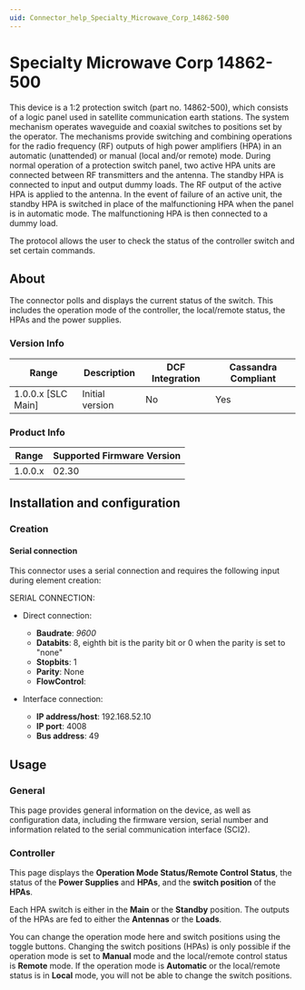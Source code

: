 ```yaml
---
uid: Connector_help_Specialty_Microwave_Corp_14862-500
---
```


# Specialty Microwave Corp 14862-500

This device is a 1:2 protection switch (part no. 14862-500), which consists of a logic panel used in satellite communication earth stations. The system mechanism operates waveguide and coaxial switches to positions set by the operator. The mechanisms provide switching and combining operations for the radio frequency (RF) outputs of high power amplifiers (HPA) in an automatic (unattended) or manual (local and/or remote) mode. During normal operation of a protection switch panel, two active HPA units are connected between RF transmitters and the antenna. The standby HPA is connected to input and output dummy loads. The RF output of the active HPA is applied to the antenna. In the event of failure of an active unit, the standby HPA is switched in place of the malfunctioning HPA when the panel is in automatic mode. The malfunctioning HPA is then connected to a dummy load.

The protocol allows the user to check the status of the controller switch and set certain commands.

## About

The connector polls and displays the current status of the switch. This includes the operation mode of the controller, the local/remote status, the HPAs and the power supplies.

### Version Info

| Range | Description | DCF Integration | Cassandra Compliant |
|----------------------|-----------------|---------------------|-------------------------|
| 1.0.0.x \[SLC Main\] | Initial version | No                  | Yes                     |

### Product Info

| Range | Supported Firmware Version |
|------------------|-----------------------------|
| 1.0.0.x          | 02.30                       |

## Installation and configuration

### Creation

#### Serial connection

This connector uses a serial connection and requires the following input during element creation:

SERIAL CONNECTION:

- Direct connection:

  - **Baudrate**: *9600*
  - **Databits**: 8, eighth bit is the parity bit or 0 when the parity is set to "none"
  - **Stopbits**: 1
  - **Parity**: None
  - **FlowControl**:

- Interface connection:

  - **IP address/host**: 192.168.52.10
  - **IP port**: 4008
  - **Bus address**: 49

## Usage

### General

This page provides general information on the device, as well as configuration data, including the firmware version, serial number and information related to the serial communication interface (SCI2).

### Controller

This page displays the **Operation Mode Status/Remote Control Status**, the status of the **Power Supplies** and **HPAs**, and the **switch position** of the **HPAs**.

Each HPA switch is either in the **Main** or the **Standby** position. The outputs of the HPAs are fed to either the **Antennas** or the **Loads**.

You can change the operation mode here and switch positions using the toggle buttons. Changing the switch positions (HPAs) is only possible if the operation mode is set to **Manual** mode and the local/remote control status is **Remote** mode. If the operation mode is **Automatic** or the local/remote status is in **Local** mode, you will not be able to change the switch positions.
